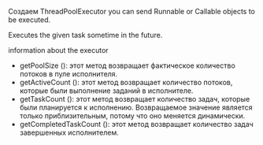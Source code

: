 
Создаем ThreadPoolExecutor
you can send Runnable or Callable objects to be executed.


Executes the given task sometime in the future.

information about the executor

* getPoolSize (): этот метод возвращает фактическое количество потоков в пуле исполнителя.
* getActiveCount (): этот метод возвращает количество потоков, которые были выполнение заданий в исполнителе.
* getTaskCount (): этот метод возвращает количество задач, которые были планируется к исполнению. Возвращаемое значение является только приблизительным, потому что оно меняется динамически.
* getCompletedTaskCount (): этот метод возвращает количество задач завершенных исполнителем.